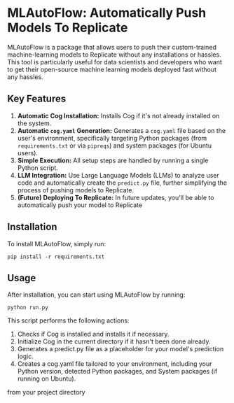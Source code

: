 # MLAutoFlow: Automatically Push Models To Replicate

MLAutoFlow is a package that allows users to push their custom-trained machine-learning models to Replicate without any installations or hassles. This tool is particularly useful for data scientists and developers who want to get their open-source machine learning models deployed fast without any hassles.

## Key Features
1) **Automatic Cog Installation:** Installs Cog if it's not already installed on the system.
2) **Automatic `cog.yaml` Generation:** Generates a `cog.yaml` file based on the user's environment, specifically targeting Python packages (from `requirements.txt` or via `pipreqs`) and system packages (for Ubuntu users).
3) **Simple Execution:** All setup steps are handled by running a single Python script.
4) **LLM Integration:** Use Large Language Models (LLMs) to analyze user code and automatically create the `predict.py` file, further simplifying the process of pushing models to Replicate.
5) **(Future) Deploying To Replicate:** In future updates, you'll be able to automatically push your model to Replicate

## Installation
To install MLAutoFlow, simply run:

```
pip install -r requirements.txt
```

## Usage
After installation, you can start using MLAutoFlow by running:

```
python run.py
```
This script performs the following actions:

1) Checks if Cog is installed and installs it if necessary.
2) Initialize Cog in the current directory if it hasn't been done already.
3) Generates a predict.py file as a placeholder for your model's prediction logic.
4) Creates a cog.yaml file tailored to your environment, including your Python version, detected Python packages, and System packages (if running on Ubuntu).

from your project directory

